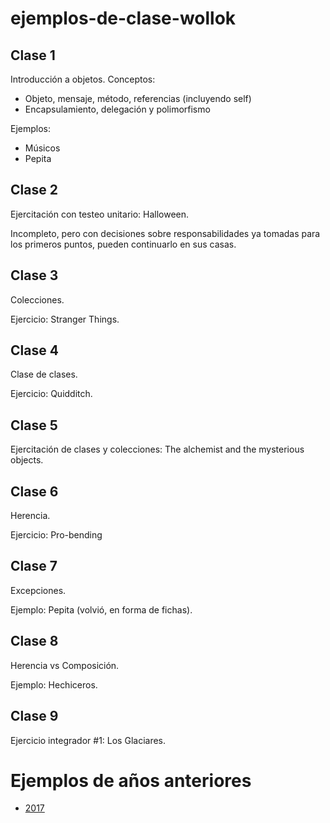 # ejemplos-de-clase-wollok

## Clase 1

Introducción a objetos. Conceptos:
- Objeto, mensaje, método, referencias (incluyendo self)
- Encapsulamiento, delegación y polimorfismo

Ejemplos:
- Músicos
- Pepita

## Clase 2

Ejercitación con testeo unitario: Halloween.

Incompleto, pero con decisiones sobre responsabilidades ya tomadas para los primeros puntos, pueden continuarlo en sus casas.

## Clase 3

Colecciones.

Ejercicio: Stranger Things.

## Clase 4

Clase de clases.

Ejercicio: Quidditch.

## Clase 5

 Ejercitación de clases y colecciones: The alchemist and the mysterious objects.
 
## Clase 6

Herencia.

Ejercicio: Pro-bending

## Clase 7

Excepciones.

Ejemplo: Pepita (volvió, en forma de fichas).

## Clase 8

Herencia vs Composición.

Ejemplo: Hechiceros.

## Clase 9

Ejercicio integrador #1: Los Glaciares.

# Ejemplos de años anteriores

- [2017](https://github.com/pdep-mit/ejemplos-de-clase-wollok/tree/ejemplos-2017)
